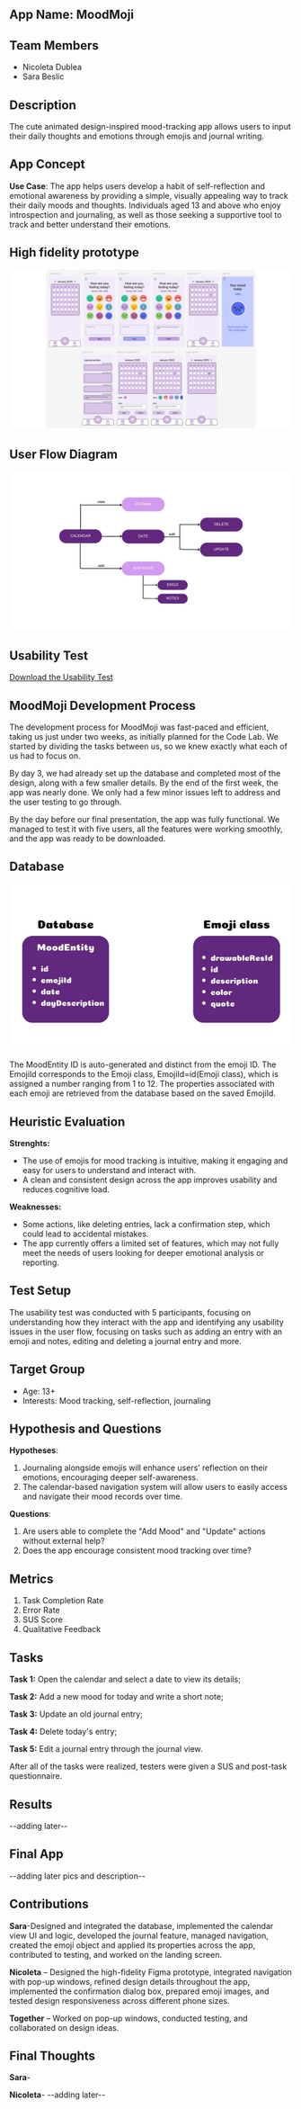 ## App Name: MoodMoji

## Team Members
- Nicoleta Dublea
- Sara Beslic

## Description
The cute animated design-inspired mood-tracking app allows users to input their daily thoughts and emotions through emojis and journal writing.

## App Concept
**Use Case**: The app helps users develop a habit of self-reflection and emotional awareness by providing a simple, visually appealing way to track their daily moods and thoughts.
Individuals aged 13 and above who enjoy introspection and journaling, as well as those seeking a supportive tool to track and better understand their emotions.

## High fidelity prototype
![frames MoodMoji](frames.jpg)

## User Flow Diagram
![flow MoodMoji](flow.jpg)

## Usability Test
[Download the Usability Test](MoodMojiUsabilityTest.pdf)


## MoodMoji Development Process 
The development process for MoodMoji was fast-paced and efficient, taking us just under two weeks, as initially planned for the Code Lab. We started by dividing the tasks between us, so we knew exactly what each of us had to focus on.

By day 3, we had already set up the database and completed most of the design, along with a few smaller details. By the end of the first week, the app was nearly done. We only had a few minor issues left to address and the user testing to go through.

By the day before our final presentation, the app was fully functional. We managed to test it with five users, all the features were working smoothly, and the app was ready to be downloaded.


## Database 
![Database](database.jpg)

The MoodEntity ID is auto-generated and distinct from the emoji ID. The EmojiId corresponds to the Emoji class, EmojiId=id(Emoji class), which is assigned a number ranging from 1 to 12. The properties associated with each emoji are retrieved from the database based on the saved EmojiId.


## Heuristic Evaluation
**Strenghts:** 
- The use of emojis for mood tracking is intuitive, making it engaging and easy for users to understand and interact with.
- A clean and consistent design across the app improves usability and reduces cognitive load.

**Weaknesses:**
- Some actions, like deleting entries, lack a confirmation step, which could lead to accidental mistakes.
- The app currently offers a limited set of features, which may not fully meet the needs of users looking for deeper emotional analysis or reporting.

## Test Setup
The usability test was conducted with 5 participants, focusing on understanding how they interact with the app and identifying any usability issues in the user flow, focusing on tasks such as adding an entry with an emoji and notes, editing and deleting a journal entry and more.

## Target Group
- Age: 13+
- Interests: Mood tracking, self-reflection, journaling

## Hypothesis and Questions
**Hypotheses**:
1. Journaling alongside emojis will enhance users’ reflection on their emotions, encouraging deeper self-awareness.
2. The calendar-based navigation system will allow users to easily access and navigate their mood records over time.

**Questions**:
1. Are users able to complete the "Add Mood" and "Update" actions without external help?
2. Does the app encourage consistent mood tracking over time?

## Metrics
1. Task Completion Rate
2. Error Rate
3. SUS Score
4. Qualitative Feedback


## Tasks
**Task 1:** Open the calendar and select a date to view its details;

**Task 2:** Add a new mood for today and write a short note;

**Task 3:** Update an old journal entry;

**Task 4:** Delete today's entry; 

**Task 5:** Edit a journal entry through the journal view.

After all of the tasks were realized, testers were given a SUS and post-task questionnaire.

## Results
--adding later--

## Final App 
--adding later pics and description--


## Contributions
**Sara**-Designed and integrated the database, implemented the calendar view UI and logic, developed the journal feature, managed navigation, created the emoji object and applied its properties across the app, contributed to testing, and worked on the landing screen.

**Nicoleta** – Designed the high-fidelity Figma prototype, integrated navigation with pop-up windows, refined design details throughout the app, implemented the confirmation dialog box, prepared emoji images, and tested design responsiveness across different phone sizes.

**Together** – Worked on pop-up windows, conducted testing, and collaborated on design ideas.

## Final Thoughts
**Sara**-

**Nicoleta**- --adding later--
